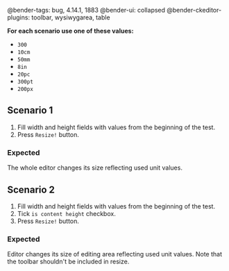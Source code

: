 @bender-tags: bug, 4.14.1, 1883
@bender-ui: collapsed
@bender-ckeditor-plugins: toolbar, wysiwygarea, table

**For each scenario use one of these values:**
- `300`
- `10cm`
- `50mm`
- `8in`
- `20pc`
- `300pt`
- `200px`

## Scenario 1

1. Fill width and height fields with values from the beginning of the test.
1. Press `Resize!` button.

### Expected

The whole editor changes its size reflecting used unit values.

## Scenario 2

1. Fill width and height fields with values from the beginning of the test.
1. Tick `is content height` checkbox.
1. Press `Resize!` button.

### Expected

Editor changes its size of editing area reflecting used unit values. Note that the toolbar shouldn't be included in resize.
